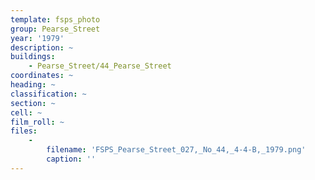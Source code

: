 ```yaml
---
template: fsps_photo
group: Pearse_Street
year: '1979'
description: ~
buildings:
    - Pearse_Street/44_Pearse_Street
coordinates: ~
heading: ~
classification: ~
section: ~
cell: ~
film_roll: ~
files:
    -
        filename: 'FSPS_Pearse_Street_027,_No_44,_4-4-B,_1979.png'
        caption: ''
---
```

